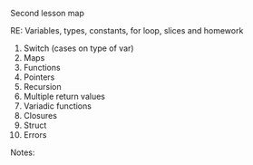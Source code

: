 Second lesson map

RE: Variables, types, constants, for loop, slices and homework

1. Switch (cases on type of var)
2. Maps 
3. Functions
4. Pointers
5. Recursion 
6. Multiple return values 
7. Variadic functions  
8. Closures 
9. Struct 
10. Errors

Notes: 

